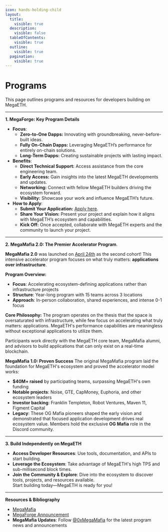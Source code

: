 ```yaml
---
icon: hands-holding-child
layout:
  title:
    visible: true
  description:
    visible: false
  tableOfContents:
    visible: true
  outline:
    visible: true
  pagination:
    visible: true
---
```


# Programs

This page outlines programs and resources for developers building on MegaETH.

***

**1. MegaForge: Key Program Details**

* **Focus**:
  * **Zero-to-One Dapps:** Innovating with groundbreaking, never-before-built ideas.
  * **Fully On-Chain Dapps:** Leveraging MegaETH’s performance for entirely on-chain solutions.
  * **Long-Term Dapps:** Creating sustainable projects with lasting impact.
* **Benefits**:
  * **Direct Technical Support:** Access assistance from the core engineering team.
  * **Early Access:** Gain insights into the latest MegaETH developments and updates.
  * **Networking:** Connect with fellow MegaETH builders driving the ecosystem forward.
  * **Visibility:** Showcase your work and influence MegaETH’s future.
* **How to Apply**:
  * **Submit Your Application:** [Apply here](https://docs.google.com/forms/d/e/1FAIpQLScmaKBIOBlz5ezd1qs2H5Ff5JnWQKUek8BJxMdBB5MoP-FZjw/viewform).
  * **Share Your Vision:** Present your project and explain how it aligns with MegaETH’s ecosystem and capabilities.
  * **Kick Off:** Once accepted, collaborate with MegaETH experts and the community to launch your project.

***

**2. MegaMafia 2.0: The Premier Accelerator Program**.

**MegaMafia 2.0** was launched on [April 24th](https://x.com/0xMegaMafia/status/1915073541705179305) as the second cohort! This intensive accelerator program focuses on what truly matters: **applications over infrastructure**.

**Program Overview:**

* **Focus**: Accelerating ecosystem-defining applications rather than infrastructure projects
* **Structure**: Year-long program with 15 teams across 3 locations
* **Approach**: In-person collaboration, shared experiences, and intense 0-1 focus

**Core Philosophy:** The program operates on the thesis that the space is oversaturated with infrastructure, while few focus on accelerating what truly matters: applications. MegaETH's performance capabilities are meaningless without exceptional applications to utilize them.

Participants work directly with the MegaETH core team, MegaMafia alumni, and advisors to build applications that can only exist on a real-time blockchain.

**MegaMafia 1.0: Proven Success** The original MegaMafia program laid the foundation for MegaETH's ecosystem and proved the accelerator model works:

* **$40M+ raised** by participating teams, surpassing MegaETH's own funding
* **Notable projects**: Noise, GTE, CapMoney, Euphoria, and other ecosystem leaders
* **Investor backing**: Franklin Templeton, Robot Ventures, Maven 11, Figment Capital
* **Legacy**: These OG Mafia pioneers shaped the early vision and demonstrated that focused application development drives real ecosystem value. Members hold the exclusive **OG Mafia** role in the Discord community.

***

**3. Build Independently on MegaETH**

* **Access Developer Resources**: Use tools, documentation, and APIs to start building.
* **Leverage the Ecosystem**: Take advantage of MegaETH's high TPS and sub-millisecond block times.
* **Join the Community & Explore**: Dive into the ecosystem to discover tools, projects, and resources available.\
  Start building today—MegaETH is ready for you!

***

**Resources & Bibliography**

* [MegaMafia](https://www.megaeth.com/builder)
* [MegaForge Announcement](https://x.com/megaeth_labs/status/1882829039603470371)
* **MegaMafia Updates**: Follow [@0xMegaMafia](https://x.com/0xMegaMafia) for the latest program news and announcements
